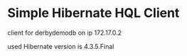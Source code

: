 
# Simple Hibernate HQL Client 


client for derbydemodb
on ip 172.17.0.2


used Hibernate version is
4.3.5.Final

